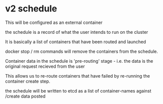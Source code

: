 # v2 schedule

This will be configured as an external container

the schedule is a record of what the user intends to run on the cluster

It is basically a list of containers that have been routed and launched

docker stop / rm commands will remove the containers from the schedule.

Container data in the schedule is 'pre-routing' stage - i.e. the data is the original request recieved from the user

This allows us to re-route containers that have failed by re-running the container create step.

the schedule will be written to etcd as a list of container-names against /create data posted

